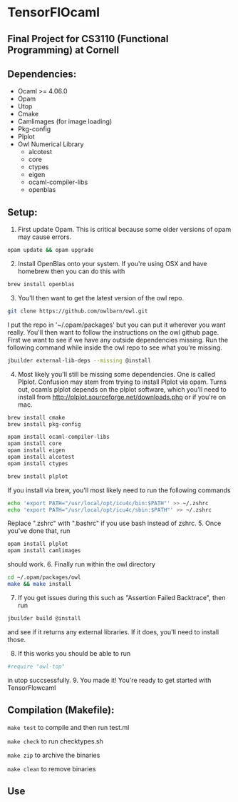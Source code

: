 # TensorFlOcaml

## Final Project for CS3110 (Functional Programming) at Cornell

## Dependencies:
* Ocaml >= 4.06.0
* Opam
* Utop  
* Cmake
* Camlimages (for image loading)
* Pkg-config
* Plplot
* Owl Numerical Library
    * alcotest
    * core
    * ctypes
    * eigen 
    * ocaml-compiler-libs
    * openblas


## Setup:
1. First update Opam. This is critical because some older versions of opam may cause errors. 
```bash 
opam update && opam upgrade
```
2. Install OpenBlas onto your system. If you're using OSX and have homebrew then you can do this with 
```bash
brew install openblas
```
3. You'll then want to get the latest version of the owl repo. 
```bash 
git clone https://github.com/owlbarn/owl.git
```
I put the repo in '~/.opam/packages' but you can put it wherever you want really.
You'll then want to follow the instructions on the owl github page. 
First we want to see if we have any outside dependencies missing. Run the following command while inside the owl repo to see 
what you're missing.
```bash 
jbuilder external-lib-deps --missing @install
```
4. Most likely you'll still be missing some dependencies. One is called Plplot. Confusion may stem from trying to install Plplot via opam. Turns out, ocamls plplot
depends on the plplot software, which you'll need to install from http://plplot.sourceforge.net/downloads.php or if you're on mac. 
```bash 
brew install cmake
brew install pkg-config

opam install ocaml-compiler-libs
opam install core
opam install eigen
opam install alcotest
opam install ctypes

brew install plplot
```
If you install via brew, you'll most likely need to run the following commands 
```bash
echo 'export PATH="/usr/local/opt/icu4c/bin:$PATH"' >> ~/.zshrc
echo 'export PATH="/usr/local/opt/icu4c/sbin:$PATH"' >> ~/.zshrc
```
Replace ".zshrc" with ".bashrc" if you use bash instead of zshrc. 
5. Once you've done that, run
```bash
opam install plplot
opam install camlimages
```
should work. 
6. Finally run within the owl directory
```bash
cd ~/.opam/packages/owl
make && make install
```
7. If you get issues during this such as "Assertion Failed Backtrace", then run 
```bash
jbuilder build @install
```
and see if it returns any external libraries. If it does, you'll need to install those. 

8. If this works you should be able to run 
```bash
#require "owl-top"
```
in utop succsessfully. 
9. You made it! You're ready to get started with TensorFlowcaml

## Compilation (Makefile):
`make test` to compile and then run test.ml

`make check` to run checktypes.sh

`make zip` to archive the binaries

`make clean` to remove binaries

## Use

